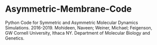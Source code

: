 # Asymmetric-Membrane-Code
Python Code for Symmetric and Asymmetric Molecular Dynamics Simulations. 
2016-2019. 
Mohideen, Naveen; Weiner, Michael; Feigenson, GW
Cornell University, Ithaca NY. Department of Molecular Biology and Genetics. 


